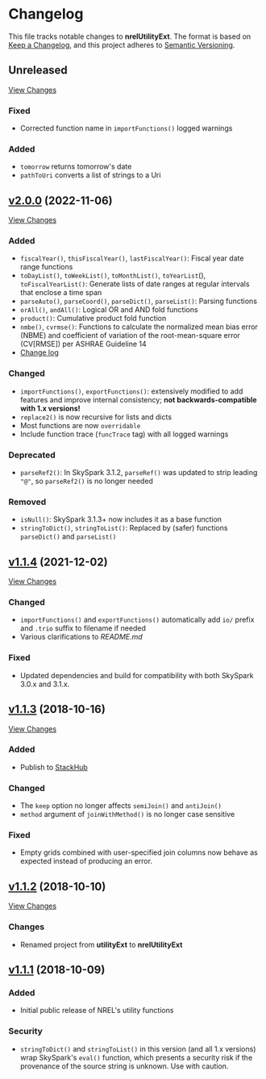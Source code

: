 # Changelog

This file tracks notable changes to **nrelUtilityExt**. The format is based on
[Keep a Changelog], and this project adheres to [Semantic Versioning].

[Keep a Changelog]: https://keepachangelog.com/ "Keep a Changelog"
[Semantic Versioning]: https://semver.org/ "Semantic Versioning"

## Unreleased

[View Changes](https://github.com/NREL/nrelUtilityExt/compare/main...develop)

### Fixed

- Corrected function name in `importFunctions()` logged warnings

### Added

- `tomorrow` returns tomorrow's date
- `pathToUri` converts a list of strings to a Uri

## [v2.0.0] (2022-11-06)

[v2.0.0]: https://github.com/NREL/nrelUtilityExt/releases/tag/v2.0.0

[View Changes](https://github.com/NREL/nrelUtilityExt/compare/v1.1.4...v2.0.0)

### Added

- `fiscalYear()`, `thisFiscalYear()`, `lastFiscalYear()`: Fiscal year date range
  functions
- `toDayList()`, `toWeekList()`, `toMonthList()`, `toYearList`(),
  `toFiscalYearList()`: Generate lists of date ranges at regular intervals that
  enclose a time span
- `parseAuto()`, `parseCoord()`, `parseDict()`, `parseList()`: Parsing functions
- `orAll()`, `andAll()`: Logical OR and AND fold functions
- `product()`: Cumulative product fold function
- `nmbe()`, `cvrmse()`: Functions to calculate the normalized mean bias error
  (NBME) and coefficient of variation of the root-mean-square error (CV\[RMSE\])
  per ASHRAE Guideline 14
- [Change log](https://github.com/NREL/nrelUtilityExt/blob/main/CHANGELOG.md)

### Changed

- `importFunctions()`, `exportFunctions()`: extensively modified to add
  features and improve internal consistency; **not backwards-compatible with 1.x
  versions!**
- `replace2()` is now recursive for lists and dicts
- Most functions are now `overridable`
- Include function trace (`funcTrace` tag) with all logged warnings

### Deprecated

- `parseRef2()`: In SkySpark 3.1.2, `parseRef()` was updated to strip leading
  `"@"`, so `parseRef2()` is no longer needed

### Removed

- `isNull()`: SkySpark 3.1.3+ now includes it as a base function
- `stringToDict()`, `stringToList()`: Replaced by (safer) functions
  `parseDict()` and `parseList()` 

## [v1.1.4] (2021-12-02)

[v1.1.4]: https://github.com/NREL/nrelUtilityExt/releases/tag/v1.1.4

[View Changes](https://github.com/NREL/nrelUtilityExt/compare/v1.1.3...v1.1.4)

### Changed

- `importFunctions()` and `exportFunctions()` automatically add `io/` prefix and
  `.trio` suffix to filename if needed
- Various clarifications to *README.md*

### Fixed

- Updated dependencies and build for compatibility with both SkySpark 3.0.x and
  3.1.x.

## [v1.1.3] (2018-10-16)

[v1.1.3]: https://github.com/NREL/nrelUtilityExt/releases/tag/v1.1.3

[View Changes](https://github.com/NREL/nrelUtilityExt/compare/v1.1.2...v1.1.3)

### Added

- Publish to [StackHub](https://stackhub.org/)

### Changed

- The `keep` option no longer affects `semiJoin()` and `antiJoin()`
- `method` argument of `joinWithMethod()` is no longer case sensitive

### Fixed

- Empty grids combined with user-specified join columns now behave as expected
  instead of producing an error.

## [v1.1.2] (2018-10-10)

[v1.1.2]: https://github.com/NREL/nrelUtilityExt/releases/tag/v1.1.2

[View Changes](https://github.com/NREL/nrelUtilityExt/compare/v1.1.1...v1.1.2)

### Changes

- Renamed project from **utilityExt** to **nrelUtilityExt**

## [v1.1.1] (2018-10-09)

[v1.1.1]: https://github.com/NREL/nrelUtilityExt/releases/tag/v1.1.1

### Added

- Initial public release of NREL's utility functions

### Security

- `stringToDict()` and `stringToList()` in this version (and all 1.x versions)
  wrap SkySpark's `eval()` function, which presents a security risk if the
  provenance of the source string is unknown. Use with caution.